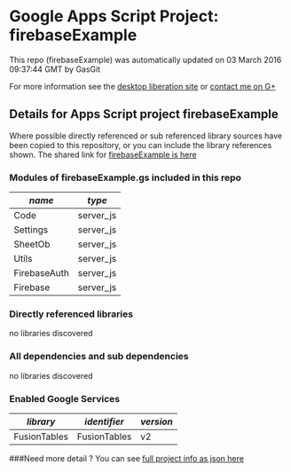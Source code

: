 # Google Apps Script Project: firebaseExample
This repo (firebaseExample) was automatically updated on 03 March 2016 09:37:44 GMT by GasGit

For more information see the [desktop liberation site](http://ramblings.mcpher.com/Home/excelquirks/drivesdk/gettinggithubready "desktop liberation") or [contact me on G+](https://plus.google.com/+BruceMcpherson "Bruce McPherson - GDE")
## Details for Apps Script project firebaseExample
Where possible directly referenced or sub referenced library sources have been copied to this repository, or you can include the library references shown. 
The shared link for [firebaseExample is here](https://script.google.com/d/1AvvpxKigq8dXkMdxwYOlfTNtjB3zsEHl99kd-TGw6HQLzV0dWZJet0UC/edit?usp=sharing "open in the GAS IDE")

### Modules of firebaseExample.gs included in this repo
*name*|*type*
--- | --- 
Code| server_js
Settings| server_js
SheetOb| server_js
Utils| server_js
FirebaseAuth| server_js
Firebase| server_js
### Directly referenced libraries
no libraries discovered
### All dependencies and sub dependencies
no libraries discovered
### Enabled Google Services
*library*|*identifier*|*version*
--- | --- | --- 
FusionTables| FusionTables|v2
###Need more detail ?
You can see [full project info as json here](info.json)

